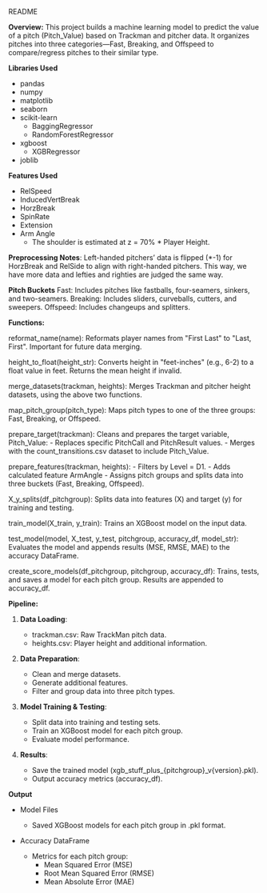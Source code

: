 README

**Overview:**
This project builds a machine learning model to predict the value of a pitch (Pitch_Value) based on Trackman and pitcher data. 
It organizes pitches into three categories—Fast, Breaking, and Offspeed to compare/regress pitches to their similar type.

**Libraries Used**
- pandas
- numpy
- matplotlib
- seaborn
- scikit-learn
  - BaggingRegressor
  - RandomForestRegressor
- xgboost
  - XGBRegressor
- joblib

**Features Used**
- RelSpeed
- InducedVertBreak
- HorzBreak
- SpinRate
- Extension
- Arm Angle
  - The shoulder is estimated at z = 70% * Player Height.

**Preprocessing Notes**:
Left-handed pitchers’ data is flipped (*-1) for HorzBreak and RelSide to align with right-handed pitchers.
This way, we have more data and lefties and righties are judged the same way.

**Pitch Buckets**
Fast: Includes pitches like fastballs, four-seamers, sinkers, and two-seamers.
Breaking: Includes sliders, curveballs, cutters, and sweepers.
Offspeed: Includes changeups and splitters.

**Functions:**

  reformat_name(name): Reformats player names from "First Last" to "Last, First". Important for future data merging.
  
  height_to_float(height_str): Converts height in "feet-inches" (e.g., 6-2) to a float value in feet. Returns the mean height if invalid.
  
  merge_datasets(trackman, heights): Merges Trackman and pitcher height datasets, using the above two functions.

  map_pitch_group(pitch_type): Maps pitch types to one of the three groups: Fast, Breaking, or Offspeed.

  prepare_target(trackman): Cleans and prepares the target variable, Pitch_Value:
    - Replaces specific PitchCall and PitchResult values.
    - Merges with the count_transitions.csv dataset to include Pitch_Value.

  prepare_features(trackman, heights):
    - Filters by Level = D1.
    - Adds calculated feature ArmAngle
    - Assigns pitch groups and splits data into three buckets (Fast, Breaking, Offspeed).

  X_y_splits(df_pitchgroup): Splits data into features (X) and target (y) for training and testing.

  train_model(X_train, y_train): Trains an XGBoost model on the input data.

  test_model(model, X_test, y_test, pitchgroup, accuracy_df, model_str): Evaluates the model and appends results (MSE, RMSE, MAE) to the accuracy DataFrame.

  create_score_models(df_pitchgroup, pitchgroup, accuracy_df): Trains, tests, and saves a model for each pitch group. Results are appended to accuracy_df.

**Pipeline:**
1. **Data Loading**:
   - trackman.csv: Raw TrackMan pitch data.
   - heights.csv: Player height and additional information.

2. **Data Preparation**:
   - Clean and merge datasets.
   - Generate additional features.
   - Filter and group data into three pitch types.

3. **Model Training & Testing**:
   - Split data into training and testing sets.
   - Train an XGBoost model for each pitch group.
   - Evaluate model performance.

4. **Results**:
   - Save the trained model (xgb_stuff_plus_{pitchgroup}_v{version}.pkl).
   - Output accuracy metrics (accuracy_df).

**Output**
- Model Files
  - Saved XGBoost models for each pitch group in .pkl format.

- Accuracy DataFrame
  - Metrics for each pitch group:
    - Mean Squared Error (MSE)
    - Root Mean Squared Error (RMSE)
    - Mean Absolute Error (MAE)

